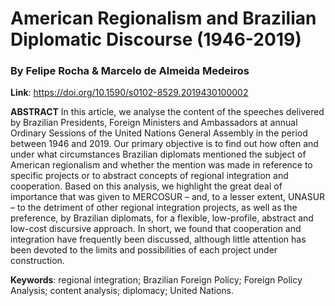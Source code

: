 # American Regionalism and Brazilian Diplomatic Discourse (1946-2019) 
### By Felipe Rocha & Marcelo de Almeida Medeiros
**Link**: https://doi.org/10.1590/s0102-8529.2019430100002

**ABSTRACT**
In this article, we analyse the content of the speeches delivered by Brazilian Presidents, Foreign Ministers and Ambassadors at annual Ordinary Sessions of the United Nations General Assembly in the period between 1946 and 2019. Our primary objective is to find out how often and under what circumstances Brazilian diplomats mentioned the subject of American regionalism and whether the mention was made in reference to specific projects or to abstract concepts of regional integration and cooperation. Based on this analysis, we highlight the great deal of importance that was given to MERCOSUR – and, to a lesser extent, UNASUR – to the detriment of other regional integration projects, as well as the preference, by Brazilian diplomats, for a flexible, low-profile, abstract and low-cost discursive approach. In short, we found that cooperation and integration have frequently been discussed, although little attention has been devoted to the limits and possibilities of each project under construction.

**Keywords**: regional integration; Brazilian Foreign Policy; Foreign Policy Analysis; content analysis; diplomacy; United Nations.

